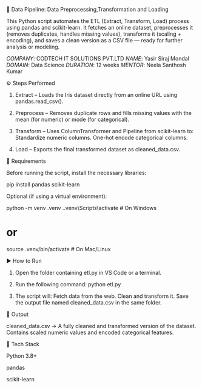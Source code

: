 🧠 Data Pipeline: Data Preprocessing,Transformation and Loading

This Python script automates the ETL (Extract, Transform, Load) process using pandas and scikit-learn.
It fetches an online dataset, preprocesses it (removes duplicates, handles missing values), transforms it (scaling + encoding), and saves a clean version as a CSV file — ready for further analysis or modeling.


*COMPANY*: CODTECH IT SOLUTIONS PVT.LTD
*NAME*: Yasir Siraj Mondal
*DOMAIN*: Data Science
*DURATION*: 12 weeks
*MENTOR*: Neela Santhosh Kumar



⚙ Steps Performed

1. Extract – Loads the Iris dataset directly from an online URL using pandas.read_csv().

2. Preprocess – Removes duplicate rows and fills missing values with the mean (for numeric) or mode (for categorical).

3. Transform – Uses ColumnTransformer and Pipeline from scikit-learn to:
Standardize numeric columns.
One-hot encode categorical columns.

4. Load – Exports the final transformed dataset as cleaned_data.csv.


🧰 Requirements

Before running the script, install the necessary libraries:

pip install pandas scikit-learn

Optional (if using a virtual environment):

python -m venv .venv
.\.venv\Scripts\activate       # On Windows
# or
source .venv/bin/activate      # On Mac/Linux


▶ How to Run
1. Open the folder containing etl.py in VS Code or a terminal.

2. Run the following command:
python etl.py

3. The script will:
Fetch data from the web.
Clean and transform it.
Save the output file named cleaned_data.csv in the same folder.


🧾 Output

cleaned_data.csv → A fully cleaned and transformed version of the dataset.
Contains scaled numeric values and encoded categorical features.


🧱 Tech Stack

Python 3.8+

pandas

scikit-learn
